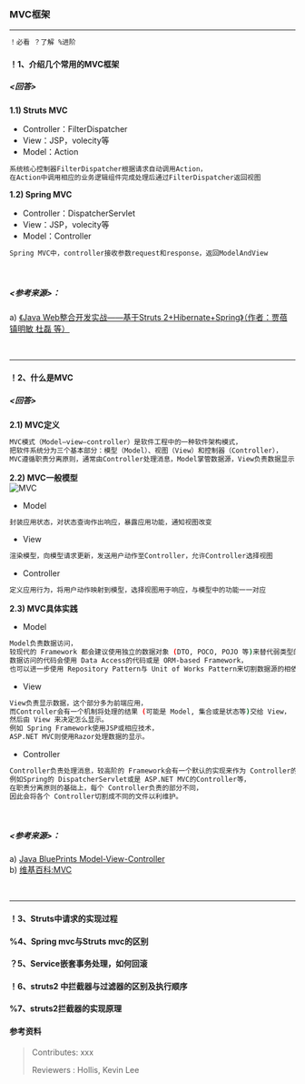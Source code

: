 ### MVC框架

---
```bash  
！必看 ？了解 %进阶
```  

#### ！1、介绍几个常用的MVC框架
##### <回答>  
**1.1) Struts MVC**  
- Controller：FilterDispatcher  
- View：JSP，volecity等  
- Model：Action  
```bash  
系统核心控制器FilterDispatcher根据请求自动调用Action，
在Action中调用相应的业务逻辑组件完成处理后通过FilterDispatcher返回视图
```  

**1.2) Spring MVC**  
- Controller：DispatcherServlet  
- View：JSP，volecity等  
- Model：Controller  
```bash  
Spring MVC中，controller接收参数request和response，返回ModelAndView
```  

<br/>  

##### <参考来源>：  
a) [《Java Web整合开发实战——基于Struts 2+Hibernate+Spring》（作者：贾蓓 镇明敏 杜磊 等）](http://www.tup.tsinghua.edu.cn/booksCenter/book_04983901.html)  

<br/>  


---  


#### ！2、什么是MVC
##### <回答>  
**2.1) MVC定义**  
```bash  
MVC模式（Model–view–controller）是软件工程中的一种软件架构模式，
把软件系统分为三个基本部分：模型（Model）、视图（View）和控制器（Controller），
MVC遵循职责分离原则，通常由Controller处理消息，Model掌管数据源，View负责数据显示
```  

**2.2) MVC一般模型**  
![MVC](http://www.oracle.com/ocom/groups/public/@otn/documents/digitalasset/145267.gif)  

* Model  
```bash  
封装应用状态，对状态查询作出响应，暴露应用功能，通知视图改变
```  
* View  
```bash  
渲染模型，向模型请求更新，发送用户动作至Controller，允许Controller选择视图
```  
* Controller  
```bash  
定义应用行为，将用户动作映射到模型，选择视图用于响应，与模型中的功能一一对应
```  

**2.3) MVC具体实践**  

* Model  
```bash  
Model负责数据访问，
较现代的 Framework 都会建议使用独立的数据对象 (DTO, POCO, POJO 等)来替代弱类型的集合对象。
数据访问的代码会使用 Data Access的代码或是 ORM-based Framework，
也可以进一步使用 Repository Pattern与 Unit of Works Pattern来切割数据源的相依性。
```  
* View  
```bash  
View负责显示数据，这个部分多为前端应用，
而Controller会有一个机制将处理的结果 (可能是 Model, 集合或是状态等)交给 View，
然后由 View 来决定怎么显示。
例如 Spring Framework使用JSP或相应技术，
ASP.NET MVC则使用Razor处理数据的显示。
```  
* Controller  
```bash  
Controller负责处理消息，较高阶的 Framework会有一个默认的实现来作为 Controller的基础，
例如Spring的 DispatcherServlet或是 ASP.NET MVC的Controller等，
在职责分离原则的基础上，每个 Controller负责的部分不同，
因此会将各个 Controller切割成不同的文件以利维护。
```  

<br/>  

##### <参考来源>：  
a) [Java BluePrints Model-View-Controller](http://www.oracle.com/technetwork/java/mvc-detailed-136062.html)  
b) [维基百科:MVC](https://zh.wikipedia.org/wiki/MVC)  

<br/>  


---  


#### ！3、Struts中请求的实现过程


#### %4、Spring mvc与Struts mvc的区别


#### ？5、Service嵌套事务处理，如何回滚


#### ！6、struts2 中拦截器与过滤器的区别及执行顺序


#### %7、struts2拦截器的实现原理


#### 参考资料


>Contributes: xxx
>
>Reviewers : Hollis, Kevin Lee
